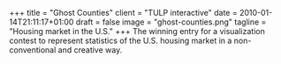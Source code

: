 +++
title = "Ghost Counties"
client = "TULP interactive"
date = 2010-01-14T21:11:17+01:00
draft = false
image = "ghost-counties.png"
tagline = "Housing market in the U.S."
+++
The winning entry for a visualization contest to represent statistics of the U.S. housing market in a non-conventional and creative way.